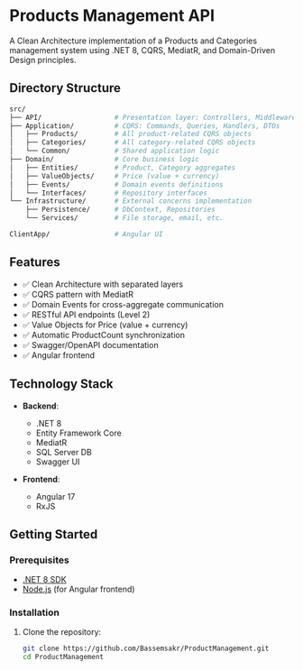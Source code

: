 # Products Management API

A Clean Architecture implementation of a Products and Categories management system using .NET 8, CQRS, MediatR, and Domain-Driven Design principles.

## Directory Structure

```bash
src/
├── API/                  # Presentation layer: Controllers, Middleware
├── Application/          # CQRS: Commands, Queries, Handlers, DTOs
│   ├── Products/         # All product-related CQRS objects
│   ├── Categories/       # All category-related CQRS objects
│   └── Common/           # Shared application logic
├── Domain/               # Core business logic
│   ├── Entities/         # Product, Category aggregates
│   ├── ValueObjects/     # Price (value + currency)
│   ├── Events/           # Domain events definitions
│   └── Interfaces/       # Repository interfaces
└── Infrastructure/       # External concerns implementation
    ├── Persistence/      # DbContext, Repositories
    └── Services/         # File storage, email, etc.

ClientApp/                # Angular UI
```


## Features

- ✅ Clean Architecture with separated layers
- ✅ CQRS pattern with MediatR
- ✅ Domain Events for cross-aggregate communication
- ✅ RESTful API endpoints (Level 2)
- ✅ Value Objects for Price (value + currency)
- ✅ Automatic ProductCount synchronization
- ✅ Swagger/OpenAPI documentation
- ✅ Angular frontend

## Technology Stack

- **Backend**:
  - .NET 8
  - Entity Framework Core
  - MediatR
  - SQL Server DB
  - Swagger UI

- **Frontend**:
  - Angular 17
  - RxJS

## Getting Started

### Prerequisites

- [.NET 8 SDK](https://dotnet.microsoft.com/download/dotnet/8.0)
- [Node.js](https://nodejs.org/) (for Angular frontend)

### Installation

1. Clone the repository:
   ```bash
   git clone https://github.com/Bassemsakr/ProductManagement.git
   cd ProductManagement
